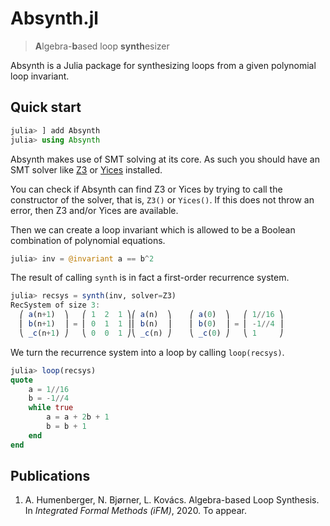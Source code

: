 # Absynth.jl
> **A**lgebra-**b**ased loop **synth**esizer

Absynth is a Julia package for synthesizing loops from a given polynomial loop invariant.

## Quick start

```julia
julia> ] add Absynth
julia> using Absynth
```

Absynth makes use of SMT solving at its core. As such you should have an SMT solver like [Z3](https://github.com/Z3Prover/z3) or [Yices](http://yices.csl.sri.com/) installed.

You can check if Absynth can find Z3 or Yices by trying to call the constructor of the solver, that is, `Z3()` or `Yices()`. If this does not throw an error, then Z3 and/or Yices are available.

Then we can create a loop invariant which is allowed to be a Boolean combination of polynomial equations.

```julia
julia> inv = @invariant a == b^2
```

The result of calling `synth` is in fact a first-order recurrence system.

```julia
julia> recsys = synth(inv, solver=Z3)
RecSystem of size 3:
  ⎛ a(n+1)  ⎞   ⎛ 1  2  1 ⎞⎛ a(n)  ⎞	⎛ a(0)  ⎞   ⎛ 1//16 ⎞
  ⎜ b(n+1)  ⎟ = ⎜ 0  1  1 ⎟⎜ b(n)  ⎟	⎜ b(0)  ⎟ = ⎜ -1//4 ⎟
  ⎝ _c(n+1) ⎠   ⎝ 0  0  1 ⎠⎝ _c(n) ⎠	⎝ _c(0) ⎠   ⎝ 1     ⎠
```

We turn the recurrence system into a loop by calling `loop(recsys)`.

```julia
julia> loop(recsys)
quote
    a = 1//16
    b = -1//4
    while true
        a = a + 2b + 1
        b = b + 1
    end
end
```

## Publications

1. A. Humenberger, N. Bjørner, L. Kovács. Algebra-based Loop Synthesis. In *Integrated Formal Methods (iFM)*, 2020. To appear.
